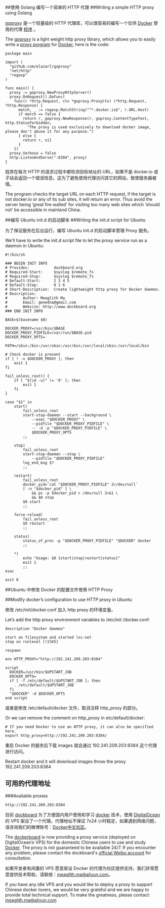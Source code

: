 ##使用 Golang 编写一个简单的 HTTP 代理
##Writing a simple HTTP proxy using Golang

[goproxy](https://github.com/elazarl/goproxy) 是一个轻量级的 HTTP 代理库，可以很容易的编写一个仅供 [Docker](http://docker.io) 使用的代理 [程序](https://github.com/dockboard/docker-proxy) 。

The [goproxy](https://github.com/elazarl/goproxy) is a light weight http proxy library, which allows you to easily write a [proxy program](https://github.com/dockboard/docker-proxy) for [Docker](http://docker.io/), here is the code:


```
package main

import (
  "github.com/elazarl/goproxy"
  "net/http"
  "regexp"
)

func main() {
  proxy := goproxy.NewProxyHttpServer()
  proxy.OnRequest().DoFunc(
    func(r *http.Request, ctx *goproxy.ProxyCtx) (*http.Request, *http.Response) {
      match, _ := regexp.MatchString("^*.docker.io$", r.URL.Host)
      if match == false {
        return r, goproxy.NewResponse(r, goproxy.ContentTypeText, http.StatusForbidden,
          "The proxy is used exclusively to download docker image, please don't abuse it for any purpose.")
      } else {
        return r, nil
      }
    })
  proxy.Verbose = false
  http.ListenAndServe(":8384", proxy)
}
```

程序在每次 HTTP 的请求过程中都检测目标地址的 URL，如果不是 docker.io 或子站会返回一个错误信息。这为了避免使用代理访问其它的网站，致使服务器被墙。



The program checks the target URL on each HTTP request, if the target is not docker.io or any of its sub sites, it will return an error. Thus avoid the server being ‘great fire walled’ for visiting too many web sites which ‘should not’ be accessible in mainland China.



##编写 Ubuntu init.d 的启动脚本
##Writing the init.d script for Ubuntu

为了保证服务在后台运行，编写 Ubuntu init.d 的启动脚本管理 Proxy 服务。


We’ll have to write the init.d script file to let the proxy service run as a daemon in Ubuntu:


```
#!/bin/sh

### BEGIN INIT INFO
# Provides:           dockboard.org
# Required-Start:     $syslog $remote_fs
# Required-Stop:      $syslog $remote_fs
# Default-Start:      2 3 4 5
# Default-Stop:       0 1 6
# Short-Description:  Create lightweight http proxy for Docker daemon.
# Description:
#       Author: Meaglith Ma
# 	    Email: genedna@gmail.com
#       Website: http://www.dockboard.org 
### END INIT INFO

BASE=$(basename $0)

DOCKER_PROXY=/usr/bin/$BASE
DOCKER_PROXY_PIDFILE=/var/run/$BASE.pid
DOCKER_PROXY_OPTS=

PATH=/sbin:/bin:/usr/sbin:/usr/bin:/usr/local/sbin:/usr/local/bin

# Check docker is present
if [ ! -x $DOCKER_PROXY ]; then
	exit 1
fi

fail_unless_root() {
	if [ "$(id -u)" != '0' ]; then
		exit 1
	fi
}

case "$1" in
	start)
		fail_unless_root
		start-stop-daemon --start --background \
			--exec "$DOCKER_PROXY" \
			--pidfile "$DOCKER_PROXY_PIDFILE" \
			-- -d -p "$DOCKER_PROXY_PIDFILE" \
			$DOCKER_PROXY_OPTS
		;;

	stop)
		fail_unless_root
		start-stop-daemon --stop \
			--pidfile "$DOCKER_PROXY_PIDFILE"
		log_end_msg $?
		;;

	restart)
		fail_unless_root
		docker_pid=`cat "$DOCKER_PROXY_PIDFILE" 2>/dev/null`
		[ -n "$docker_pid" ] \
			&& ps -p $docker_pid > /dev/null 2>&1 \
			&& $0 stop
		$0 start
		;;

	force-reload)
		fail_unless_root
		$0 restart
		;;

	status)
		status_of_proc -p "$DOCKER_PROXY_PIDFILE" "$DOCKER" docker
		;;

	*)
		echo "Usage: $0 {start|stop|restart|status}"
		exit 1
		;;
esac

exit 0
```

##Ubuntu 中修改 Docker 的配置文件使用 HTTP Proxy

##Modify docker’s configuration to use HTTP proxy in Ubuntu

修改 /etc/init/docker.conf 加入 http proxy 的环境变量。

Let’s add the http proxy environment variables to /etc/init /docker.conf:

```
description "Docker daemon"

start on filesystem and started lxc-net
stop on runlevel [!2345]
 
respawn
 
env HTTP_PROXY="http://192.241.209.203:8384"
 
script
  DOCKER=/usr/bin/$UPSTART_JOB
  DOCKER_OPTS=
  if [ -f /etc/default/$UPSTART_JOB ]; then
    . /etc/default/$UPSTART_JOB
  fi
  "$DOCKER" -d $DOCKER_OPTS
end script
```

或者是修改 /etc/default/docker 文件，取消注释 http_proxy 的部分。

Or we can remove the comment on http_proxy in etc/default/docker:

```
# If you need Docker to use an HTTP proxy, it can also be specified here.
export http_proxy=http://192.241.209.203:8384/
```

重启 Docker 的服务后下载 images 就会通过  192.241.209.203:8384 这个代理进行访问。

Restart docker and it will download images throw the proxy 192.241.209.203:8384

## 可用的代理地址
###Available proxies

```
http://192.241.209.203:8384
```

目前 [dockboard](http://www.dockboard.org) 为了方便国内用户使用和学习 [docker](http://docker.io) 技术，使用 [DigitalOcean](http://www.digitalocean.com) 的 VPS 架设了一个代理。代理地址不保证 7x24 小时稳定，如果遇到网络问题，请咨询我们的微博账号：[Docker中文社区](http://weibo.com/dockboard)。

The [dockerboard](http://www.dockboard.org/) is now providing a proxy service (deployed on DigitalOcean’s VPS) for the domestic Chinese users to use and study [Docker](http://docker.io/). The proxy is not guaranteed to be available 24/7. If you encounter any problem, please contact the dockboard's [official Weibo account](http://weibo.com/dockboard) for consultation.

如果开发者有闲置的 VPS 愿意架设 Docker 的代理为社区提供支持，我们非常愿意提供技术帮助，请联络：meaglith.ma@aliyun.com。

If you have any idle VPS and you would like to deploy a proxy to support Chinese docker lovers, we would be very grateful and we are happy to provide total technical support. To make the greatness, please contact: [meaglith.ma@aliyun.com](mailto:meaglith.ma@aliyun.com)
